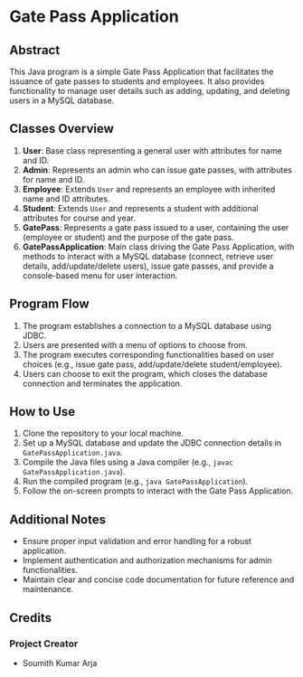 # Gate Pass Application

## Abstract

This Java program is a simple Gate Pass Application that facilitates the issuance of gate passes to students and employees. It also provides functionality to manage user details such as adding, updating, and deleting users in a MySQL database.

## Classes Overview

1. **User**: Base class representing a general user with attributes for name and ID.
2. **Admin**: Represents an admin who can issue gate passes, with attributes for name and ID.
3. **Employee**: Extends `User` and represents an employee with inherited name and ID attributes.
4. **Student**: Extends `User` and represents a student with additional attributes for course and year.
5. **GatePass**: Represents a gate pass issued to a user, containing the user (employee or student) and the purpose of the gate pass.
6. **GatePassApplication**: Main class driving the Gate Pass Application, with methods to interact with a MySQL database (connect, retrieve user details, add/update/delete users), issue gate passes, and provide a console-based menu for user interaction.

## Program Flow

1. The program establishes a connection to a MySQL database using JDBC.
2. Users are presented with a menu of options to choose from.
3. The program executes corresponding functionalities based on user choices (e.g., issue gate pass, add/update/delete student/employee).
4. Users can choose to exit the program, which closes the database connection and terminates the application.

## How to Use

1. Clone the repository to your local machine.
2. Set up a MySQL database and update the JDBC connection details in `GatePassApplication.java`.
3. Compile the Java files using a Java compiler (e.g., `javac GatePassApplication.java`).
4. Run the compiled program (e.g., `java GatePassApplication`).
5. Follow the on-screen prompts to interact with the Gate Pass Application.

## Additional Notes

- Ensure proper input validation and error handling for a robust application.
- Implement authentication and authorization mechanisms for admin functionalities.
- Maintain clear and concise code documentation for future reference and maintenance.


## Credits

### Project Creator

- Soumith Kumar Arja



